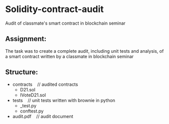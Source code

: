 # Solidity-contract-audit
Audit of classmate's smart contract in blockchain seminar

## Assignment:
The task was to create a complete audit, including unit tests and analysis, of a smart contract written by a classmate in blockchain seminar

## Structure:
- contracts   &nbsp;&nbsp;&nbsp;// audited contracts
  - D21.sol
  - IVoteD21.sol
- tests   &nbsp;&nbsp;&nbsp;// unit tests written with brownie in python
  - _test.py
  - conftest.py
- audit.pdf   &nbsp;&nbsp;&nbsp;// audit document
